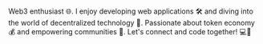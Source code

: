 Web3 enthusiast 🌐. 
I enjoy developing web applications 🛠️ and diving into the world of decentralized technology 🔗. Passionate about token economy 💰 and empowering communities 🌱. 
Let's connect and code together! 💻🚀
